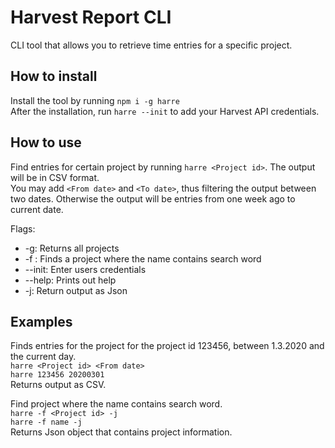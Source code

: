 # Harvest Report CLI  
CLI tool that allows you to retrieve time entries for a specific project.  

## How to install
Install the tool by running `npm i -g harre`  
After the installation, run ``harre --init`` to add your Harvest API credentials.  

## How to use  
Find entries for certain project by running ``harre <Project id>``.  The output will be in CSV format.  
You may add `<From date>` and `<To date>`, thus filtering the output between two dates. Otherwise the output will be entries from one week ago to current date.  

Flags:
   * -g: Returns all projects
   * -f <Project name>: Finds a project where the name contains search word
   * --init: Enter users credentials
   * --help: Prints out help
   * -j: Return output as Json   
   
## Examples  
Finds entries for the project for the project id 123456, between 1.3.2020 and the current day.  
`harre <Project id> <From date>`  
`harre 123456 20200301`  
Returns output as CSV.  

Find project where the name contains search word.  
`harre -f <Project id> -j`  
`harre -f name -j`  
Returns Json object that contains project information.

